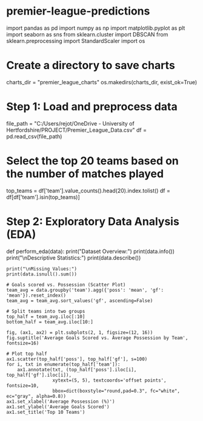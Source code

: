 # premier-league-predictions
import pandas as pd
import numpy as np
import matplotlib.pyplot as plt
import seaborn as sns
from sklearn.cluster import DBSCAN
from sklearn.preprocessing import StandardScaler
import os
# Create a directory to save charts
charts_dir = "premier_league_charts"
os.makedirs(charts_dir, exist_ok=True)
# Step 1: Load and preprocess data
file_path = "C:/Users/rejot/OneDrive - University of Hertfordshire/PROJECT/Premier_League_Data.csv"
df = pd.read_csv(file_path)
# Select the top 20 teams based on the number of matches played
top_teams = df['team'].value_counts().head(20).index.tolist()
df = df[df['team'].isin(top_teams)]
# Step 2: Exploratory Data Analysis (EDA)
def perform_eda(data):
    print("Dataset Overview:")
    print(data.info())
    print("\nDescriptive Statistics:")
    print(data.describe())

    print("\nMissing Values:")
    print(data.isnull().sum())

    # Goals scored vs. Possession (Scatter Plot)
    team_avg = data.groupby('team').agg({'poss': 'mean', 'gf': 'mean'}).reset_index()
    team_avg = team_avg.sort_values('gf', ascending=False)
    
    # Split teams into two groups
    top_half = team_avg.iloc[:10]
    bottom_half = team_avg.iloc[10:]
    
    fig, (ax1, ax2) = plt.subplots(2, 1, figsize=(12, 16))
    fig.suptitle('Average Goals Scored vs. Average Possession by Team', fontsize=16)
    
    # Plot top half
    ax1.scatter(top_half['poss'], top_half['gf'], s=100)
    for i, txt in enumerate(top_half['team']):
        ax1.annotate(txt, (top_half['poss'].iloc[i], top_half['gf'].iloc[i]), 
                     xytext=(5, 5), textcoords='offset points', fontsize=10, 
                     bbox=dict(boxstyle="round,pad=0.3", fc="white", ec="gray", alpha=0.8))
    ax1.set_xlabel('Average Possession (%)')
    ax1.set_ylabel('Average Goals Scored')
    ax1.set_title('Top 10 Teams')
